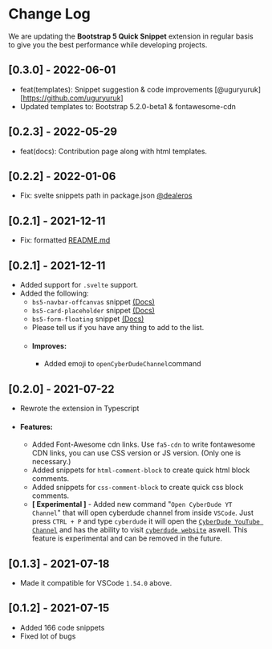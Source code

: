 # Change Log

We are updating the **Bootstrap 5 Quick Snippet** extension in regular basis to give you the best performance while developing projects.

## [0.3.0] - 2022-06-01

- feat(templates): Snippet suggestion & code improvements [@uguryuruk][https://github.com/uguryuruk]
- Updated templates to: Bootstrap 5.2.0-beta1 & fontawesome-cdn

## [0.2.3] - 2022-05-29

- feat(docs): Contribution page along with html templates.

## [0.2.2] - 2022-01-06

- Fix: svelte snippets path in package.json [@dealeros](https://github.com/dealeros)

## [0.2.1] - 2021-12-11

- Fix: formatted [README.md](./README.md)

## [0.2.1] - 2021-12-11

- Added support for `.svelte` support.
- Added the following:
  - `bs5-navbar-offcanvas` snippet [(Docs)](https://getbootstrap.com/docs/5.2/components/navbar/#offcanvas)
  - `bs5-card-placeholder` snippet [(Docs)](https://getbootstrap.com/docs/5.2/components/placeholders/)
  - `bs5-form-floating` snippet [(Docs)](https://getbootstrap.com/docs/5.2/forms/floating-labels/#example)
  - Please tell us if you have any thing to add to the list.
  - #### Improves:
    - Added emoji to `openCyberDudeChannel`command

## [0.2.0] - 2021-07-22

- Rewrote the extension in Typescript
- #### Features:
  - Added Font-Awesome cdn links. Use `fa5-cdn` to write fontawesome CDN links, you can use CSS version or JS version. (Only one is necessary.)
  - Added snippets for `html-comment-block` to create quick html block comments.
  - Added snippets for `css-comment-block` to create quick css block comments.
  - **[ Experimental ]** - Added new command "`Open CyberDude YT Channel`" that will open cyberdude channel from inside `VSCode`. Just press `CTRL + P` and type `cyberdude` it will open the [`CyberDude YouTube Channel`](https://www.youtube.com/user/CyberDudeNetworks) and has the ability to visit [`cyberdude website`](https://cyberdudenetworks.com) aswell. This feature is experimental and can be removed in the future.

## [0.1.3] - 2021-07-18

- Made it compatible for VSCode `1.54.0` above.

## [0.1.2] - 2021-07-15

- Added 166 code snippets
- Fixed lot of bugs
